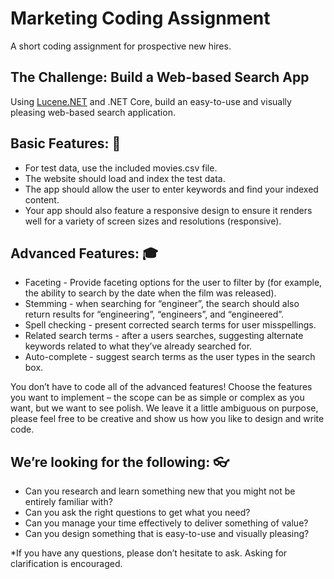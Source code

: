 # Marketing Coding Assignment #

A short coding assignment for prospective new hires. 

## The Challenge: Build a Web-based Search App ##

Using [Lucene.NET](https://lucenenet.apache.org/) and .NET Core, build an easy-to-use and visually pleasing web-based search application.

## Basic Features: :seedling: ##
- For test data, use the included movies.csv file.
- The website should load and index the test data.
- The app should allow the user to enter keywords and find your indexed content.
- Your app should also feature a responsive design to ensure it renders well for a variety of screen sizes and resolutions (responsive).

## Advanced Features: :mortar_board: ##
- Faceting - Provide faceting options for the user to filter by (for example, the ability to search by the date when the film was released).
- Stemming - when searching for “engineer”, the search should also return results for “engineering”, “engineers”, and “engineered”.
- Spell checking - present corrected search terms for user misspellings.
- Related search terms - after a users searches, suggesting alternate keywords related to what they’ve already searched for.
- Auto-complete - suggest search terms as the user types in the search box.

You don’t have to code all of the advanced features! Choose the features you want to implement – the scope can be as simple or complex as you want, but we want to see polish. We leave it a little ambiguous on purpose, please feel free to be creative and show us how you like to design and write code.

## We’re looking for the following: :eyeglasses: ##

- Can you research and learn something new that you might not be entirely familiar with?
- Can you ask the right questions to get what you need?
- Can you manage your time effectively to deliver something of value?
- Can you design something that is easy-to-use and visually pleasing?

*If you have any questions, please don’t hesitate to ask. Asking for clarification is encouraged.

